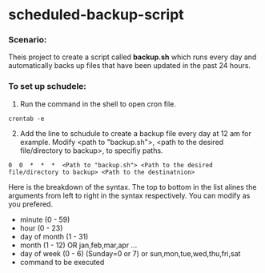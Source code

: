# scheduled-backup-script

### Scenario:
Theis project to create a script called **backup.sh** which runs every day and automatically backs up files that have been updated in the past 24 hours.

### To set up schudele:
1. Run the command in the shell to open cron file.
```
crontab -e
```
2. Add the line to schudule to create a backup file every day at 12 am for example. 
Modify <path to "backup.sh">,  <path to the desired file/directory to backup>, <path to the destinatnion> to specifiy paths.
```
0  0  *  *  *  <Path to "backup.sh"> <Path to the desired file/directory to backup> <Path to the destinatnion>
```
Here is the breakdown of the syntax. The top to bottom in the list alines the arguments from left to right in the syntax respectively. You can modify as you prefered.
* minute (0 - 59)
* hour (0 - 23)
* day of month (1 - 31)
* month (1 - 12) OR jan,feb,mar,apr ...
* day of week (0 - 6) (Sunday=0 or 7) or sun,mon,tue,wed,thu,fri,sat
* command to be executed
